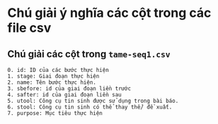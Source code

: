 Chú giải ý nghĩa các cột trong các file csv
====

## Chú giải các cột trong `tame-seq1.csv`
    0. id: ID của các bước thực hiện
    1. stage: Giai đoạn thực hiện
    2. name: Tên bước thực hiện.
    3. sbefore: id của giai đoạn liền trước
    4. safter: id của giai đoạn liền sau
    5. utool: Công cụ tin sinh được sử dụng trong bài báo.
    6. stool: Công cụ tin sinh có thể thay thế/ đề xuất.
    7. purpose: Mục tiêu thực hiện

